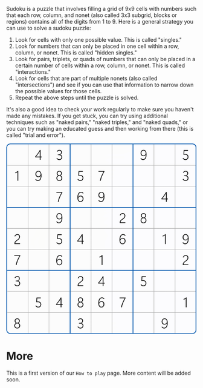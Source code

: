 Sudoku is a puzzle that involves filling a grid of 9x9 cells with numbers such that each row, column, and nonet (also called 3x3 subgrid, blocks or regions) contains all of the digits from 1 to 9. Here is a general strategy you can use to solve a sudoku puzzle:

 1. Look for cells with only one possible value. This is called "singles."
 2. Look for numbers that can only be placed in one cell within a row, column, or nonet. This is called "hidden singles."
 3. Look for pairs, triplets, or quads of numbers that can only be placed in a certain number of cells within a row, column, or nonet. This is called "interactions."
 4. Look for cells that are part of multiple nonets (also called "intersections") and see if you can use that information to narrow down the possible values for those cells.
 5. Repeat the above steps until the puzzle is solved.

It's also a good idea to check your work regularly to make sure you haven't made any mistakes. If you get stuck, you can try using additional techniques such as "naked pairs," "naked triples," and "naked quads," or you can try making an educated guess and then working from there (this is called "trial and error").

![Easy board](https://raw.githubusercontent.com/sonnemaf/SudokuHelp/main/Images/Board.png)

# More
This is a first version of our `How to play` page. More content will be added soon.
